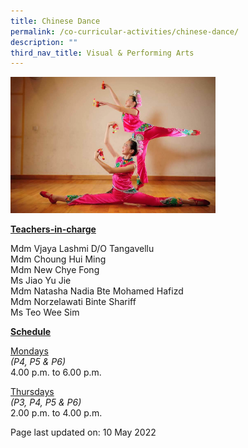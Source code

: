 ```yaml
---
title: Chinese Dance
permalink: /co-curricular-activities/chinese-dance/
description: ""
third_nav_title: Visual & Performing Arts
---
```

<img style="width: 65%;" src="/images/cca17.jpg">
<p><u><strong>Teachers-in-charge</strong></u></p>
<p>Mdm Vjaya Lashmi D/O Tangavellu<br />
Mdm Choung Hui Ming<br />
Mdm New Chye Fong<br />
Ms Jiao Yu Jie<br />
Mdm Natasha Nadia Bte Mohamed Hafizd<br />
Mdm Norzelawati Binte Shariff<br />
Ms Teo Wee Sim</p>
<p><u><strong>Schedule</strong></u></p>
<p><u>Mondays</u><br /><em>(P4, P5 &amp; P6)</em><br />4.00 p.m. to 6.00 p.m.</p>
<p><u>Thursdays</u><br /><em>(P3, P4, P5 &amp; P6)</em><br />2.00 p.m. to 4.00 p.m.</p>
<p>Page last updated on: 10 May 2022</p>